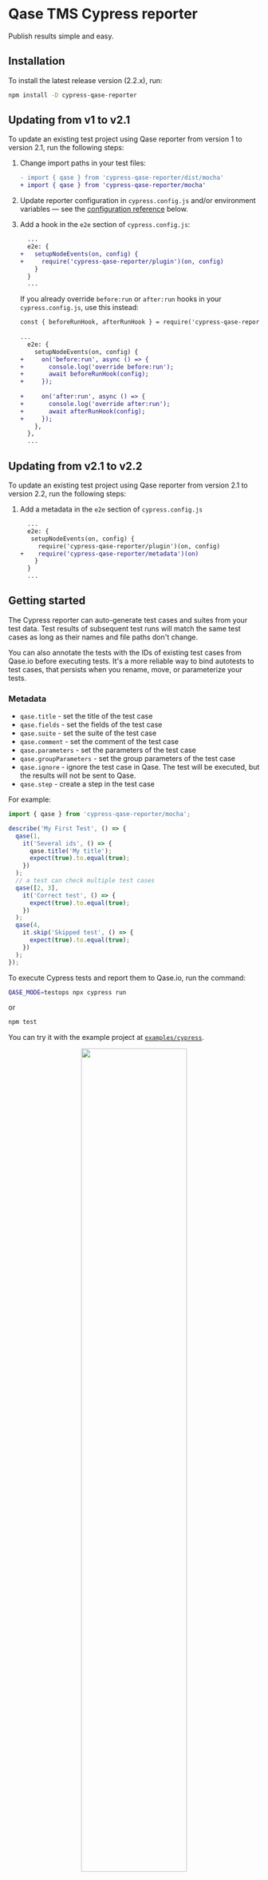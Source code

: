 # Qase TMS Cypress reporter

Publish results simple and easy.

## Installation

To install the latest release version (2.2.x), run:

```sh
npm install -D cypress-qase-reporter
```

## Updating from v1 to v2.1

To update an existing test project using Qase reporter from version 1 to version 2.1,
run the following steps:

1. Change import paths in your test files:

   ```diff
   - import { qase } from 'cypress-qase-reporter/dist/mocha'
   + import { qase } from 'cypress-qase-reporter/mocha'
   ```                                        

2. Update reporter configuration in `cypress.config.js` and/or environment variables —
   see the [configuration reference](#configuration) below.

3. Add a hook in the `e2e` section of `cypress.config.js`:

   ```diff
     ...
     e2e: {
   +   setupNodeEvents(on, config) { 
   +     require('cypress-qase-reporter/plugin')(on, config)
       }
     }
     ...
   ```

   If you already override `before:run` or `after:run` hooks in your `cypress.config.js`, use this instead:

   ```diff  
   const { beforeRunHook, afterRunHook } = require('cypress-qase-reporter/hooks');
    
   ...
     e2e: {
       setupNodeEvents(on, config) {
   +     on('before:run', async () => {
   +       console.log('override before:run');
   +       await beforeRunHook(config);
   +     });
     
   +     on('after:run', async () => {
   +       console.log('override after:run');
   +       await afterRunHook(config);
   +     });
       },
     },
     ...
   ```

## Updating from v2.1 to v2.2

To update an existing test project using Qase reporter from version 2.1 to version 2.2,
run the following steps:

1. Add a metadata in the `e2e` section of `cypress.config.js`

   ```diff
     ...
     e2e: {
      setupNodeEvents(on, config) { 
        require('cypress-qase-reporter/plugin')(on, config)
   +    require('cypress-qase-reporter/metadata')(on)
       }
     }
     ...

## Getting started

The Cypress reporter can auto-generate test cases
and suites from your test data.
Test results of subsequent test runs will match the same test cases
as long as their names and file paths don't change.

You can also annotate the tests with the IDs of existing test cases
from Qase.io before executing tests. It's a more reliable way to bind
autotests to test cases, that persists when you rename, move, or
parameterize your tests.

### Metadata

- `qase.title` - set the title of the test case
- `qase.fields` - set the fields of the test case
- `qase.suite` - set the suite of the test case
- `qase.comment` - set the comment of the test case
- `qase.parameters` - set the parameters of the test case
- `qase.groupParameters` - set the group parameters of the test case
- `qase.ignore` - ignore the test case in Qase. The test will be executed, but the results will not be sent to Qase.
- `qase.step` - create a step in the test case

For example:

```typescript
import { qase } from 'cypress-qase-reporter/mocha';

describe('My First Test', () => {
  qase(1,
    it('Several ids', () => {
      qase.title('My title');
      expect(true).to.equal(true);
    })
  );
  // a test can check multiple test cases
  qase([2, 3],
    it('Correct test', () => {
      expect(true).to.equal(true);
    })
  );
  qase(4,
    it.skip('Skipped test', () => {
      expect(true).to.equal(true);
    })
  );
});
```

To execute Cypress tests and report them to Qase.io, run the command:

```bash
QASE_MODE=testops npx cypress run
```

or

```bash
npm test
```

You can try it with the example project at [`examples/cypress`](../examples/cypress/).

<p align="center">
  <img width="65%" src="./screenshots/screenshot.png">
</p>

A test run will be performed and available at:

```
https://app.qase.io/run/QASE_PROJECT_CODE
```

## Configuration

Qase Cypress reporter can be configured in multiple ways:

- by adding configuration block in `cypress.config.js`,
- using a separate config file `qase.config.json`,
- using environment variables (they override the values from the configuration files).

For a full list of configuration options, see
the [Configuration reference](../qase-javascript-commons/README.md#configuration).

Example `cypress.config.js` config:

```js
import cypress from 'cypress';

module.exports = cypress.defineConfig({
  reporter: 'cypress-multi-reporters',
  reporterOptions: {
    reporterEnabled: 'cypress-mochawesome-reporter, cypress-qase-reporter',
    cypressMochawesomeReporterReporterOptions: {
      charts: true,
    },
    cypressQaseReporterReporterOptions: {
      debug: true,

      testops: {
        api: {
          token: 'api_key',
        },

        project: 'project_code',
        uploadAttachments: true,

        run: {
          complete: true,
        },
      },

      framework: {
        cypress: {
          screenshotsFolder: 'cypress/screenshots',
        }
      }
    },
  },
  video: false,
  e2e: {
    setupNodeEvents(on, config) {
      require('cypress-qase-reporter/plugin')(on, config)
      require('cypress-qase-reporter/metadata')(on)
    },
  },
});
```

Check out the example of configuration for multiple reporters in the
[demo project](../examples/cypress/cypress.config.js).

## Requirements

We maintain the reporter on [LTS versions of Node](https://nodejs.org/en/about/releases/).

`cypress >= 8.0.0`

<!-- references -->

[auth]: https://developers.qase.io/#authentication
